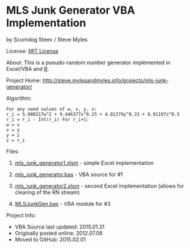 # MLS Junk Generator VBA Implementation
by Scumdog Steev / Steve Myles

License:  [MIT License](https://github.com/scumdogsteev/mls-junk-generator/blob/master/LICENSE)

About:  This is a pseudo-random number generator implemented in Excel/VBA and [R](https://github.com/scumdogsteev/mls-junk-generatR).

Project Home:  http://steve.mylesandmyles.info/projects/mls-junk-generator/

Algorithm:
```
For any seed values of w, x, y, z:
r_i = 5.980217w^2 + 9.446377x^0.25 + 4.81379y^0.33 + 8.91197z^0.5
r_i = r_i - Int(r_i) For r_i+1:
w = x
x = y
y = z
z = r_i
```

Files:

1. [mls_junk_generator1.xlsm](https://github.com/scumdogsteev/mls-junk-generator/blob/master/mls_junk_generator1.xlsm) - simple Excel implementation

2. [mls_junk_generator.bas](https://github.com/scumdogsteev/mls-junk-generator/blob/master/mls_junk_generator.bas) - VBA source for #1

3. [mls_junk_generator2.xlsm](https://github.com/scumdogsteev/mls-junk-generator/blob/master/mls_junk_generator2.xlsm) - second Excel implementation (allows for clearing of the RN stream)

4. [MLSJunkGen.bas](https://github.com/scumdogsteev/mls-junk-generator/blob/master/MLSJunkGen.bas) - VBA module for #3

Project Info:

* VBA Source last updated: 2015.01.31
* Originally posted online: 2012.07.06
* Moved to GitHub: 2015.02.01
 
